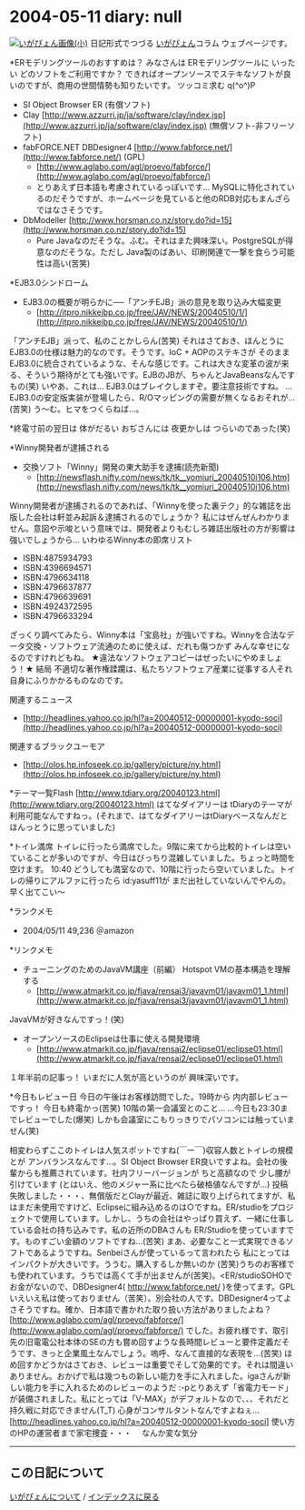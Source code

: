 2004-05-11 diary: null
=====================================================================================================
[![いがぴょん画像(小)](https://igapyon.github.io/diary/images/iga200306s.jpg "いがぴょん")](https://igapyon.github.io/diary/memo/memoigapyon.html) 日記形式でつづる [いがぴょん](https://igapyon.github.io/diary/memo/memoigapyon.html)コラム ウェブページです。

*ERモデリングツールのおすすめは？
みなさんは ERモデリングツールに いったい どのソフトをご利用ですか？ できればオープンソースでステキなソフトが良いのですが、商用の世間情勢も知りたいです。
ツッコミ求む q(^o^)P


* SI Object Browser ER (有償ソフト)
* Clay [http://www.azzurri.jp/ja/software/clay/index.jsp](http://www.azzurri.jp/ja/software/clay/index.jsp) (無償ソフト-非フリーソフト)
* fabFORCE.NET DBDesigner4 [http://www.fabforce.net/](http://www.fabforce.net/) (GPL)
  * [http://www.aglabo.com/agl/proevo/fabforce/](http://www.aglabo.com/agl/proevo/fabforce/)
  * とりあえず日本語も考慮されているっぽいです… MySQLに特化されているのだそうですが、ホームページを見ていると他のRDB対応もまんざらではなさそうです。
* DbModeller [http://www.horsman.co.nz/story.do?id=15](http://www.horsman.co.nz/story.do?id=15)
  * Pure Javaなのだそうな。ふむ。それはまた興味深い。PostgreSQLが得意なのだそうな。ただし Java製のばあい、印刷関連で一撃を食らう可能性は高い(苦笑)


*EJB3.0シンドローム

* EJB3.0の概要が明らかに──「アンチEJB」派の意見を取り込み大幅変更
  * [http://itpro.nikkeibp.co.jp/free/JAV/NEWS/20040510/1/](http://itpro.nikkeibp.co.jp/free/JAV/NEWS/20040510/1/)

「アンチEJB」派って、私のことかしらん(苦笑) それはさておき、ほんとうにEJB3.0の仕様は魅力的なのです。そうです。IoC + AOPのステキさが そのままEJB3.0に統合されているような、そんな感じです。これは大きな変革の波が来る、そういう期待がとても強いです。EJBのJBが、ちゃんとJavaBeansなんですもの(笑)
いやあ、これは… EJB3.0はブレイクしますぞ。要注意技術ですね。
…EJB3.0の安定版実装が登場したら、R/Oマッピングの需要が無くなるおそれが…(苦笑) う～む。ヒマをつくらねば…。

*終電寸前の翌日は 体がだるい
おぢさんには 夜更かしは つらいのであった(笑)

*Winny開発者が逮捕される

* 交換ソフト「Winny」開発の東大助手を逮捕(読売新聞)
  * [http://newsflash.nifty.com/news/tk/tk__yomiuri_20040510i106.htm](http://newsflash.nifty.com/news/tk/tk__yomiuri_20040510i106.htm)

Winny開発者が逮捕されるのであれば、「Winnyを使った裏テク」的な雑誌を出版した会社は軒並み起訴＆逮捕されるのでしょうか？ 私にはぜんぜんわかりません。意図や示唆という意味では、開発者よりもむしろ雑誌出版社の方が影響は強いでしょうから… 
いわゆるWinny本の即席リスト

* ISBN:4875934793
* ISBN:4396694571
* ISBN:4796634118
* ISBN:4796637877
* ISBN:4796639691
* ISBN:4924372595
* ISBN:4796633294

ざっくり調べてみたら、Winny本は「宝島社」が強いですね。Winnyを合法なデータ交換・ソフトウェア流通のために使えば、だれも傷つかず みんな幸せになるのですけれどもね。
★違法なソフトウェアコピーはぜったいにやめましょう！★ 結局 不適切な著作権蹂躙は、私たちソフトウェア産業に従事する人それ自身にふりかかるものなのです。

関連するニュース

* [http://headlines.yahoo.co.jp/hl?a=20040512-00000001-kyodo-soci](http://headlines.yahoo.co.jp/hl?a=20040512-00000001-kyodo-soci)

関連するブラックユーモア

* [http://olos.hp.infoseek.co.jp/gallery/picture/ny.html](http://olos.hp.infoseek.co.jp/gallery/picture/ny.html)


*テーマ一覧Flash
[http://www.tdiary.org/20040123.html](http://www.tdiary.org/20040123.html)
はてなダイアリーは tDiaryのテーマが利用可能なんですねっ。(それまで、はてなダイアリーはtDiaryベースなんだと ほんっとうに思っていました)

*トイレ満席
トイレに行ったら満席でした。9階に来てから比較的トイレは空いていることが多いのですが、今日はびっちり混雑していました。ちょっと時間を空けます。
10:40 どうしても満室なので、10階に行ったら空いていました。トイレの帰りにアルファに行ったら id:yasuff11が まだ出社していないんでやんの。早く出てこい～

*ランクメモ

* 2004/05/11 49,236 ＠amazon


*リンクメモ

* チューニングのためのJavaVM講座（前編） Hotspot VMの基本構造を理解する
  * [http://www.atmarkit.co.jp/fjava/rensai3/javavm01/javavm01_1.html](http://www.atmarkit.co.jp/fjava/rensai3/javavm01/javavm01_1.html)

JavaVMが好きなんですっ！(笑)


* オープンソースのEclipseは仕事に使える開発環境
  * [http://www.atmarkit.co.jp/fjava/rensai2/eclipse01/eclipse01.html](http://www.atmarkit.co.jp/fjava/rensai2/eclipse01/eclipse01.html)

１年半前の記事っ！ いまだに人気が高というのが 興味深いです。

*今日もレビュー日
今日の午後はお客様訪問でした。19時から 内内部レビューですっ！ 今日も終電かっ(苦笑) 10階の第一会議室とのこと…
…今日も23:30までレビューでした(爆笑) しかも会議室にこもりっきりでパソコンには触っていません(笑)

相変わらずここのトイレは人気スポットですね(￣ー￣)収容人数とトイレの規模とが アンバランスなんです…。SI Object Browser ER良いですよね。会社の後輩からも推薦されています。社内フリーバージョンが ちと高額なので 少し腰が引けています (とはいえ、他のメジャー系に比べたら破格値なんですが…) 投稿失敗しました・・・、無償版だとClayが最近、雑誌に取り上げられてますが、私はまだ未使用ですけど、Eclipseに組み込めるのは○ですね。ER/studioをプロジェクトで使用しています。しかし、うちの会社はやっぱり買えず、一緒に仕事している会社の持ち込みです。私の近所のDBAさんも ER/Studioを使っていますです。ものすごい金額のソフトですね…(苦笑) まあ、必要なこと一式実現できるソフトであるようですね。Senbeiさんが使っているって言われたら 私にとってはインパクトが大きいです。ううむ。購入するしか無いのか (苦笑)うちのお客様でも使われています。うちでは高くて手が出ませんが(苦笑)。<ER/studioSOHOでお金がないので、DBDesigner4( http://www.fabforce.net/ )を使ってます。GPLいえいえ私は使っておりません（苦笑）。別会社の人です。DBDesigner4ってよさそうですね。確か、日本語で書かれた取り扱い方法がありましたよね？[http://www.aglabo.com/agl/proevo/fabforce/](http://www.aglabo.com/agl/proevo/fabforce/) でした。お疲れ様です、取引先の旧電電公社本体のSEの方も嘗め回すような長時間レビューと要件定義だそうです、きっと企業風土なんでしょう。嗚呼、なんて直接的な表現を…(苦笑) ほめ回すかどうかはさておき、レビューは重要でそして効果的です。それは間違いありません。おかげで私は幾つもの新しい能力を手に入れました。igaさんが新しい能力を手に入れるためのレビューのようだ :-pとりあえず「省電力モード」が装備されました。私にとっては「V-MAX」がデフォルトなので、、、それだと持久戦に対応できません(T_T) 心身がコンサルタントなんですよねぇ…[http://headlines.yahoo.co.jp/hl?a=20040512-00000001-kyodo-soci] 使い方のHPの運営者まで家宅捜査・・・　 なんか変な気分


----------------------------------------------------------------------------------------------------

## この日記について
[いがぴょんについて](https://igapyon.github.io/diary/memo/memoigapyon.html) / [インデックスに戻る](https://igapyon.github.io/diary/idxall.html)
